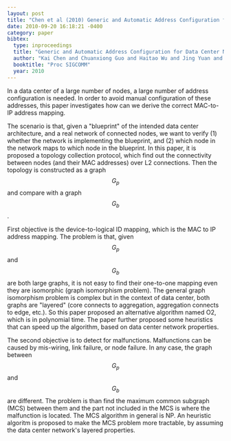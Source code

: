 ```yaml
---
layout: post
title: "Chen et al (2010) Generic and Automatic Address Configuration for Data Center Networks (SIGCOMM)"
date: 2010-09-20 16:18:21 -0400
category: paper
bibtex:
  type: inproceedings
  title: "Generic and Automatic Address Configuration for Data Center Networks"
  author: "Kai Chen and Chuanxiong Guo and Haitao Wu and Jing Yuan and Zhenqian Feng and Yan Chen and Songwu Lu and Wenfei Wu"
  booktitle: "Proc SIGCOMM"
  year: 2010
---
```

In a data center of a large number of nodes, a large number of address configuration is needed. In order to avoid manual configuration of these addresses, this paper investigates how can we derive the correct MAC-to-IP address mapping.

The scenario is that, given a "blueprint" of the intended data center architecture, and a real network of connected nodes, we want to verify (1) whether the network is implementing the blueprint, and (2) which node in the network maps to which node in the blueprint. In this paper, it is proposed a topology collection protocol, which find out the connectivity between nodes (and their MAC addresses) over L2 connections. Then the topology is constructed as a graph $$G_p$$ and compare with a graph $$G_b$$.

First objective is the device-to-logical ID mapping, which is the MAC to IP address mapping. The problem is that, given $$G_p$$ and $$G_b$$ are both large graphs, it is not easy to find their one-to-one mapping even they are isomorphic (graph isomorphism problem). The general graph isomorphism problem is complex but in the context of data center, both graphs are "layered" (core connects to aggregation, aggregation connects to edge, etc.). So this paper proposed an alternative algorithm named O2, which is in polynomial time. The paper further proposed some heuristics that can speed up the algorithm, based on data center network properties.

The second objective is to detect for malfunctions. Malfunctions can be caused by mis-wiring, link failure, or node failure. In any case, the graph between $$G_p$$ and $$G_b$$ are different. The problem is than find the maximum common subgraph (MCS) between them and the part not included in the MCS is where the malfunction is located. The MCS algorithm in general is NP. An heuristic algoritm is proposed to make the MCS problem more tractable, by assuming the data center network's layered properties.
